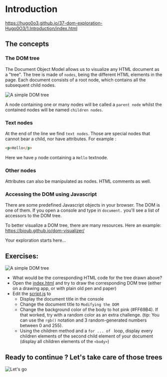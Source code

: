 # Introduction
https://hugo0o3.github.io/37-dom-exploration-Hugo0O3/1.Introduction/index.html
## The concepts

### The DOM tree

The Document Object Model allows us to visualize any HTML document as a "tree". The tree is made of `nodes`, being the different HTML elements in the page. Each document consists of a root node, which contains all the subsequent child nodes.

![A simple DOM tree](../assets/tree.svg)

A node containing one or many nodes will be called a `parent node` whilst the contained nodes will be named `children nodes`.


### Text nodes

At the end of the line we find `text nodes`. Those are special nodes that cannot bear a child, nor have attributes. For example :
```html
<p>Hello</p>
```

Here we have `p` node containing a `Hello` textnode.

### Other nodes

Attributes can also be manipulated as nodes. HTML comments as well.

### Accessing the DOM using Javascript

There are some predefined Javascript objects in your browser. The DOM is one of them. If you open a console and type in `document.` you'll see a list of accessors to the DOM tree.

To better visualize a DOM tree, there are many resources. Here an example: https://bioub.github.io/dom-visualizer/

Your exploration starts here...


## Exercises:

![A simple DOM tree](../assets/treetocode.png)

- What would be the corresponding HTML code for the tree drawn above?
- Open the [index.html](./index.html) and try to draw the corresponding DOM tree (either on a drawing app, or with plain old pen and paper)
- Edit the [script.js](./script.js) to
  - Display the document title in the console
  - Change the document title to `Modifying the DOM`
  - Change the background color of the body to hot pink (#FF69B4). If that worked, try with a random color as an extra challenge. (tip: You can use the `rgb()` notation and 3 random-generated numbers between 0 and 255).
  - Using the children method and a `for ... of ` loop, display every children elements of the second child element of your document (display all children elements of the `<body>`)


## Ready to continue ? Let's take care of those trees

![Let's go](../assets/lumber.gif)
